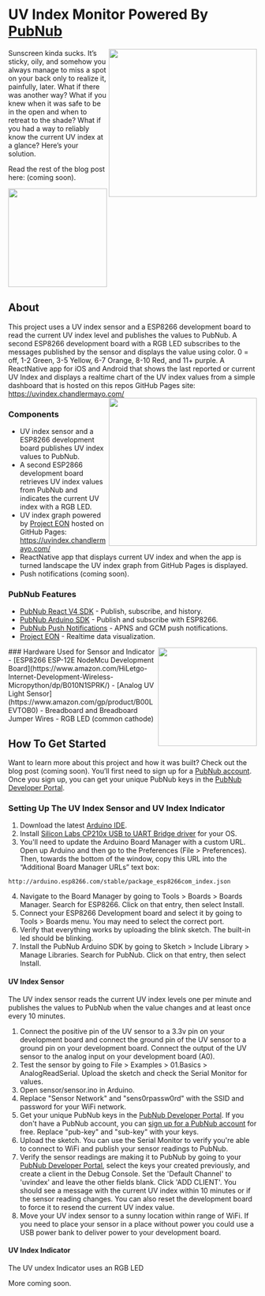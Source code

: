 # UV Index Monitor Powered By [PubNub](https://www.pubnub.com/)

<img align="right" src="https://uvindex.chandlermayo.com/pics/app/ios/IMG-6918.JPG" height="300">

Sunscreen kinda sucks. It’s sticky, oily, and somehow you always manage to miss a spot on your back only to realize it, painfully, later. What if there was another way? What if you knew when it was safe to be in the open and when to retreat to the shade? What if you had a way to reliably know the current UV index at a glance? Here’s your solution.

Read the rest of the blog post here: (coming soon).

<img src="https://uvindex.chandlermayo.com/pics/sensor/IMG-6987.JPG" height="200">

## About
This project uses a UV index sensor and a ESP8266 development board to read the current UV index level and publishes the values to PubNub. A second ESP8266 development board with a RGB LED subscribes to the messages published by the sensor and displays the value using color. 0 = off, 1-2 Green, 3-5 Yellow, 6-7 Orange, 8-10 Red, and 11+ purple. A ReactNative app for iOS and Android that shows the last reported or current UV Index and displays a realtime chart of the UV index values from a simple dashboard that is hosted on this repos GitHub Pages site: https://uvindex.chandlermayo.com/
<img align="right" src="https://uvindex.chandlermayo.com/pics/app/android/Screenshot_1531322689.png" height="300">
### Components
- UV index sensor and a ESP8266 development board publishes UV index values to PubNub.
- A second ESP2866 development board retrieves UV index values from PubNub and indicates the current UV index with a RGB LED.
- UV index graph powered by [Project EON](https://www.pubnub.com/developers/eon/) hosted on GitHub Pages: https://uvindex.chandlermayo.com/
- ReactNative app that displays current UV index and when the app is turned landscape the UV index graph from GitHub Pages is displayed.
- Push notifications (coming soon).
### PubNub Features
- [PubNub React V4 SDK](https://www.pubnub.com/docs/react-native-javascript/pubnub-javascript-sdk) - Publish, subscribe, and history.
- [PubNub Arduino SDK](https://www.pubnub.com/docs/arduino/pubnub-arduino-sdk) - Publish and subscribe with ESP8266.
- [PubNub Push Notifications](https://www.pubnub.com/developers/tech/push-notifications/) - APNS and GCM push notifications.
- [Project EON](https://www.pubnub.com/developers/eon/) - Realtime data visualization.
<img align="right" src="https://uvindex.chandlermayo.com/pics/indicator/IMG-7001.JPG" height="200">
### Hardware Used for Sensor and Indicator 
- [ESP8266 ESP-12E NodeMcu Development Board](https://www.amazon.com/HiLetgo-Internet-Development-Wireless-Micropython/dp/B010N1SPRK/)
- [Analog UV Light Sensor](https://www.amazon.com/gp/product/B00LEVTOB0)
- Breadboard and Breadboard Jumper Wires
- RGB LED (common cathode)

## How To Get Started
Want to learn more about this project and how it was built? Check out the blog post (coming soon). You’ll first need to sign up for a [PubNub account](https://dashboard.pubnub.com/signup). Once you sign up, you can get your unique PubNub keys in the [PubNub Developer Portal](https://admin.pubnub.com/).
### Setting Up The UV Index Sensor and UV Index Indicator
1. Download the latest [Arduino IDE](https://www.arduino.cc/en/Main/Software).
2. Install [Silicon Labs CP210x USB to UART Bridge driver](https://www.silabs.com/products/development-tools/software/usb-to-uart-bridge-vcp-drivers) for your OS.
3. You'll need to update the Arduino Board Manager with a custom URL. Open up Arduino and then go to the Preferences (File > Preferences). Then, towards the bottom of the window, copy this URL into the “Additional Board Manager URLs” text box:
```
http://arduino.esp8266.com/stable/package_esp8266com_index.json
```
4. Navigate to the Board Manager by going to Tools > Boards > Boards Manager. Search for ESP8266. Click on that entry, then select Install.
5. Connect your ESP8266 Development board and select it by going to Tools > Boards menu. You may need to select the correct port.
6. Verify that everything works by uploading the blink sketch. The built-in led should be blinking.
7. Install the PubNub Arduino SDK by going to Sketch > Include Library > Manage Libraries. Search for PubNub. Click on that entry, then select Install.
#### UV Index Sensor
The UV index sensor reads the current UV index levels one per minute and publishes the values to PubNub when the value changes and at least once every 10 minutes.
1. Connect the positive pin of the UV sensor to a 3.3v pin on your development board and connect the ground pin of the UV sensor to a ground pin on your development board. Connect the output of the UV sensor to the analog input on your development board (A0).
2. Test the sensor by going to File > Examples > 01.Basics > AnalogReadSerial. Upload the sketch and check the Serial Monitor for values.
3. Open sensor/sensor.ino in Arduino.
4. Replace "Sensor Network" and "sens0rpassw0rd" with the SSID and password for your WiFi network.
5. Get your unique PubNub keys in the [PubNub Developer Portal](https://admin.pubnub.com/). If you don't have a PubNub account, you can [sign up for a PubNub account](https://dashboard.pubnub.com/signup) for free. Replace "pub-key" and "sub-key" with your keys.
6. Upload the sketch. You can use the Serial Monitor to verify you're able to connect to WiFi and publish your sensor readings to PubNub.
7. Verify the sensor readings are making it to PubNub by going to your [PubNub Developer Portal](https://admin.pubnub.com/), select the keys your created previously, and create a client in the Debug Console. Set the 'Default Channel' to 'uvindex' and leave the other fields blank. Click 'ADD CLIENT'. You should see a message with the current UV index within 10 minutes or if the sensor reading changes. You can also reset the development board to force it to resend the current UV index value.
8. Move your UV index sensor to a sunny location within range of WiFi. If you need to place your sensor in a place without power you could use a USB power bank to deliver power to your development board.
#### UV Index Indicator
The UV undex Indicator uses an RGB LED

More coming soon.
